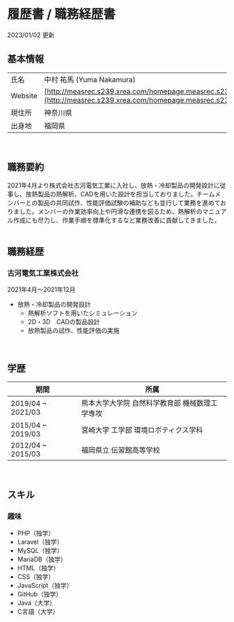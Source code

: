 # 履歴書 / 職務経歴書
2023/01/02 更新
<br>

## 基本情報
|||
|---|---|
|氏名|中村 祐馬 (Yuma Nakamura) |
|Website|[http://measrec.s239.xrea.com/homepage.measrec.s239/](http://measrec.s239.xrea.com/homepage.measrec.s239/)|
|現住所|神奈川県|
|出身地|福岡県|
<br>

## 職務要約
2021年4月より株式会社古河電気工業に入社し、放熱・冷却製品の開発設計に従事し、放熱製品の熱解析、CADを用いた設計を担当しておりました。チームメンバーとの製品の共同試作、性能評価試験の補助なども並行して業務を進めておりました。メンバーの作業効率向上や円滑な連携を図るため、熱解析のマニュアル作成にも尽力し、作業手順を標準化するなど業務改善に貢献してきました。
<br><br>

## 職務経歴
### 古河電気工業株式会社
2021年4月〜2021年12月
- 放熱・冷却製品の開発設計
  - 熱解析ソフトを用いたシミュレーション
  - 2D・3D　CADの製品設計
  - 放熱製品の試作、性能評価の実施
<br>

## 学歴
|期間|所属|
|---|---|
|2019/04 ~ 2021/03|熊本大学大学院 自然科学教育部 機械数理工学専攻|
|2015/04 ~ 2019/03|宮崎大学 工学部 環境ロボティクス学科|
|2012/04 ~ 2015/03|福岡県立 伝習館高等学校|
<br>

## スキル
### 趣味
- PHP（独学）
- Laravel（独学）
- MySQL（独学）
- MariaDB（独学）
- HTML（独学）
- CSS（独学）
- JavaScript（独学）
- GitHub（独学）
- Java（大学）
- C言語（大学）
